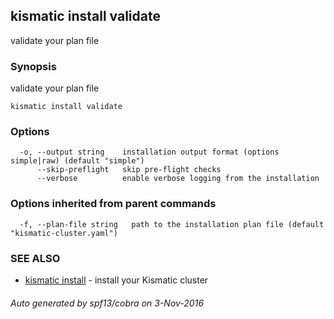 ## kismatic install validate

validate your plan file

### Synopsis


validate your plan file

```
kismatic install validate
```

### Options

```
  -o, --output string    installation output format (options simple|raw) (default "simple")
      --skip-preflight   skip pre-flight checks
      --verbose          enable verbose logging from the installation
```

### Options inherited from parent commands

```
  -f, --plan-file string   path to the installation plan file (default "kismatic-cluster.yaml")
```

### SEE ALSO
* [kismatic install](kismatic_install.md)	 - install your Kismatic cluster

###### Auto generated by spf13/cobra on 3-Nov-2016
